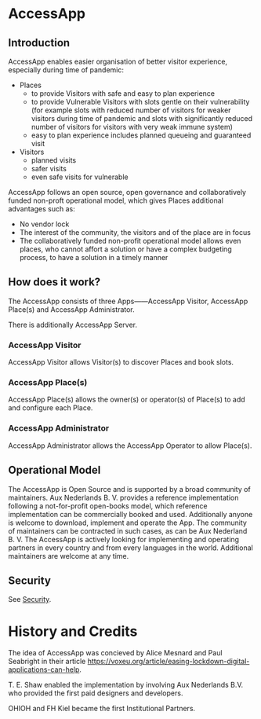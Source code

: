 # AccessApp

## Introduction

AccessApp enables easier organisation of better visitor experience, especially during time of pandemic:

* Places
  * to provide Visitors with safe and easy to plan experience
  * to provide Vulnerable Visitors with slots gentle on their vulnerability (for example slots with reduced number of visitors for weaker visitors during time of pandemic and slots with significantly reduced number of visitors for visitors with very weak immune system)
  * easy to plan experience includes planned queueing and guaranteed visit
* Visitors
  * planned visits
  * safer visits
  * even safe visits for vulnerable

AccessApp follows an open source, open governance and collaboratively funded non-proft operational model, which gives Places additional advantages such as:

* No vendor lock
* The interest of the community, the visitors and of the place are in focus
* The collaboratively funded non-profit operational model allows even places, who cannot affort a solution or have a complex budgeting process, to have a solution in a timely manner

## How does it work?

The AccessApp consists of three Apps——AccessApp Visitor, AccessApp Place(s) and AccessApp Administrator.

There is additionally AccessApp Server.

### AccessApp Visitor

AccessApp Visitor allows Visitor(s) to discover Places and book slots.

### AccessApp Place(s)

AccessApp Place(s) allows the owner(s) or operator(s) of Place(s) to add and configure each Place.

### AccessApp Administrator

AccessApp Administrator allows the AccessApp Operator to allow Place(s).

## Operational Model

The AccessApp is Open Source and is supported by a broad community of maintainers. Aux Nederlands B. V. provides a reference implementation following a not-for-profit open-books model, which reference implementation can be commercially booked and used. Additionally anyone is welcome to download, implement and operate the App. The community of maintainers can be contracted in such cases, as can be Aux Nederland B. V. The AccessApp is actively looking for implementing and operating partners in every country and from every languages in the world. Additional maintainers are welcome at any time.

## Security

See [Security](security.md).

# History and Credits

The idea of AccessApp was concieved by Alice Mesnard and Paul Seabright in their article https://voxeu.org/article/easing-lockdown-digital-applications-can-help.

T. E. Shaw enabled the implementation by involving Aux Nederlands B.V. who provided the first paid designers and developers.

OHIOH and FH Kiel became the first Institutional Partners.
